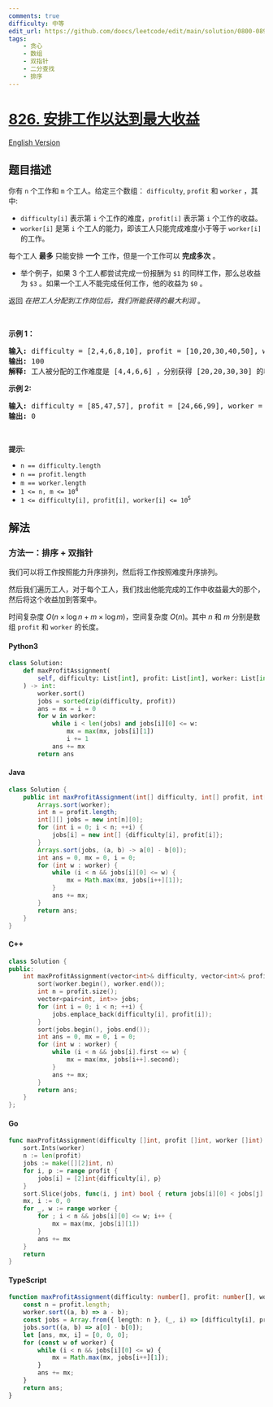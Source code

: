 ```yaml
---
comments: true
difficulty: 中等
edit_url: https://github.com/doocs/leetcode/edit/main/solution/0800-0899/0826.Most%20Profit%20Assigning%20Work/README.md
tags:
    - 贪心
    - 数组
    - 双指针
    - 二分查找
    - 排序
---
```


<!-- problem:start -->

# [826. 安排工作以达到最大收益](https://leetcode.cn/problems/most-profit-assigning-work)

[English Version](/solution/0800-0899/0826.Most%20Profit%20Assigning%20Work/README_EN.md)

## 题目描述

<!-- description:start -->

<p>你有 <code>n</code>&nbsp;个工作和 <code>m</code> 个工人。给定三个数组：&nbsp;<code>difficulty</code>,&nbsp;<code>profit</code>&nbsp;和&nbsp;<code>worker</code>&nbsp;，其中:</p>

<ul>
	<li><code>difficulty[i]</code>&nbsp;表示第 <code>i</code> 个工作的难度，<code>profit[i]</code> 表示第 <code>i</code> 个工作的收益。</li>
	<li><code>worker[i]</code> 是第 <code>i</code> 个工人的能力，即该工人只能完成难度小于等于 <code>worker[i]</code> 的工作。</li>
</ul>

<p>每个工人&nbsp;<strong>最多</strong> 只能安排 <strong>一个</strong> 工作，但是一个工作可以 <strong>完成多次</strong> 。</p>

<ul>
	<li>举个例子，如果 3 个工人都尝试完成一份报酬为 <code>$1</code> 的同样工作，那么总收益为 <code>$3</code>&nbsp;。如果一个工人不能完成任何工作，他的收益为 <code>$0</code> 。</li>
</ul>

<p>返回 <em>在把工人分配到工作岗位后，我们所能获得的最大利润&nbsp;</em>。</p>

<p>&nbsp;</p>

<p><strong>示例 1：</strong></p>

<pre>
<strong>输入: </strong>difficulty = [2,4,6,8,10], profit = [10,20,30,40,50], worker = [4,5,6,7]
<strong>输出: </strong>100 
<strong>解释: </strong>工人被分配的工作难度是 [4,4,6,6] ，分别获得 [20,20,30,30] 的收益。</pre>

<p><strong>示例 2:</strong></p>

<pre>
<strong>输入:</strong> difficulty = [85,47,57], profit = [24,66,99], worker = [40,25,25]
<strong>输出:</strong> 0</pre>

<p>&nbsp;</p>

<p><strong>提示:</strong></p>

<ul>
	<li><code>n == difficulty.length</code></li>
	<li><code>n == profit.length</code></li>
	<li><code>m == worker.length</code></li>
	<li><code>1 &lt;= n, m &lt;= 10<sup>4</sup></code></li>
	<li><code>1 &lt;= difficulty[i], profit[i], worker[i] &lt;= 10<sup>5</sup></code></li>
</ul>

<!-- description:end -->

## 解法

<!-- solution:start -->

### 方法一：排序 + 双指针

我们可以将工作按照能力升序排列，然后将工作按照难度升序排列。

然后我们遍历工人，对于每个工人，我们找出他能完成的工作中收益最大的那个，然后将这个收益加到答案中。

时间复杂度 $O(n \times \log n + m \times \log m)$，空间复杂度 $O(n)$。其中 $n$ 和 $m$ 分别是数组 `profit` 和 `worker` 的长度。

<!-- tabs:start -->

#### Python3

```python
class Solution:
    def maxProfitAssignment(
        self, difficulty: List[int], profit: List[int], worker: List[int]
    ) -> int:
        worker.sort()
        jobs = sorted(zip(difficulty, profit))
        ans = mx = i = 0
        for w in worker:
            while i < len(jobs) and jobs[i][0] <= w:
                mx = max(mx, jobs[i][1])
                i += 1
            ans += mx
        return ans
```

#### Java

```java
class Solution {
    public int maxProfitAssignment(int[] difficulty, int[] profit, int[] worker) {
        Arrays.sort(worker);
        int n = profit.length;
        int[][] jobs = new int[n][0];
        for (int i = 0; i < n; ++i) {
            jobs[i] = new int[] {difficulty[i], profit[i]};
        }
        Arrays.sort(jobs, (a, b) -> a[0] - b[0]);
        int ans = 0, mx = 0, i = 0;
        for (int w : worker) {
            while (i < n && jobs[i][0] <= w) {
                mx = Math.max(mx, jobs[i++][1]);
            }
            ans += mx;
        }
        return ans;
    }
}
```

#### C++

```cpp
class Solution {
public:
    int maxProfitAssignment(vector<int>& difficulty, vector<int>& profit, vector<int>& worker) {
        sort(worker.begin(), worker.end());
        int n = profit.size();
        vector<pair<int, int>> jobs;
        for (int i = 0; i < n; ++i) {
            jobs.emplace_back(difficulty[i], profit[i]);
        }
        sort(jobs.begin(), jobs.end());
        int ans = 0, mx = 0, i = 0;
        for (int w : worker) {
            while (i < n && jobs[i].first <= w) {
                mx = max(mx, jobs[i++].second);
            }
            ans += mx;
        }
        return ans;
    }
};
```

#### Go

```go
func maxProfitAssignment(difficulty []int, profit []int, worker []int) (ans int) {
	sort.Ints(worker)
	n := len(profit)
	jobs := make([][2]int, n)
	for i, p := range profit {
		jobs[i] = [2]int{difficulty[i], p}
	}
	sort.Slice(jobs, func(i, j int) bool { return jobs[i][0] < jobs[j][0] })
	mx, i := 0, 0
	for _, w := range worker {
		for ; i < n && jobs[i][0] <= w; i++ {
			mx = max(mx, jobs[i][1])
		}
		ans += mx
	}
	return
}
```

#### TypeScript

```ts
function maxProfitAssignment(difficulty: number[], profit: number[], worker: number[]): number {
    const n = profit.length;
    worker.sort((a, b) => a - b);
    const jobs = Array.from({ length: n }, (_, i) => [difficulty[i], profit[i]]);
    jobs.sort((a, b) => a[0] - b[0]);
    let [ans, mx, i] = [0, 0, 0];
    for (const w of worker) {
        while (i < n && jobs[i][0] <= w) {
            mx = Math.max(mx, jobs[i++][1]);
        }
        ans += mx;
    }
    return ans;
}
```

<!-- tabs:end -->

<!-- solution:end -->

<!-- problem:end -->
